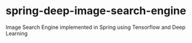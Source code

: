 # spring-deep-image-search-engine
Image Search Engine implemented in Spring using Tensorflow and Deep Learning
